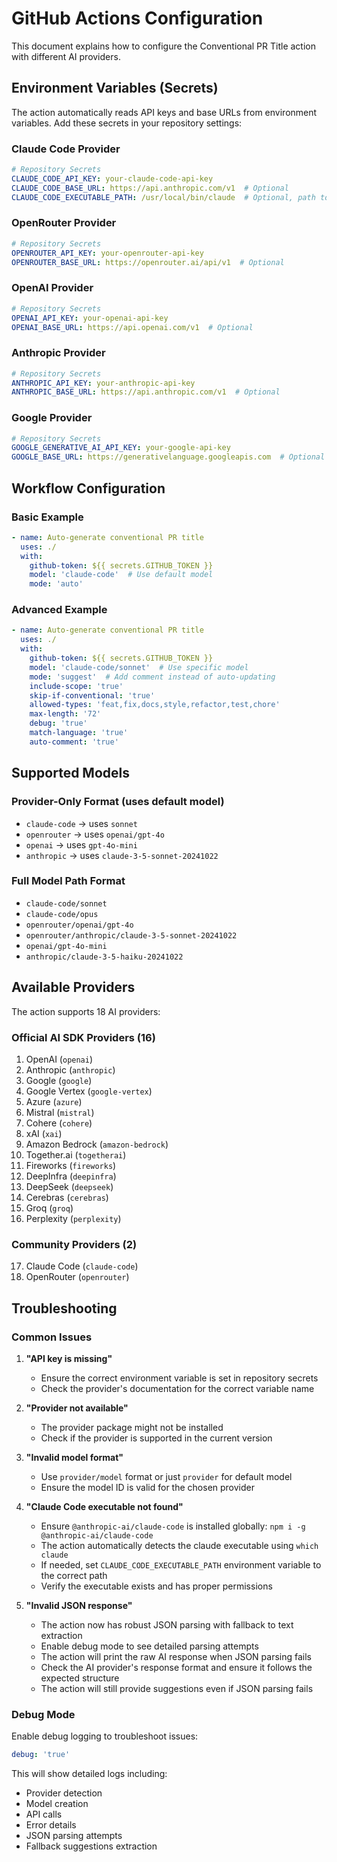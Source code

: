 # GitHub Actions Configuration

This document explains how to configure the Conventional PR Title action with different AI providers.

## Environment Variables (Secrets)

The action automatically reads API keys and base URLs from environment variables. Add these secrets in your repository settings:

### Claude Code Provider
```yaml
# Repository Secrets
CLAUDE_CODE_API_KEY: your-claude-code-api-key
CLAUDE_CODE_BASE_URL: https://api.anthropic.com/v1  # Optional
CLAUDE_CODE_EXECUTABLE_PATH: /usr/local/bin/claude  # Optional, path to claude executable
```

### OpenRouter Provider
```yaml
# Repository Secrets
OPENROUTER_API_KEY: your-openrouter-api-key
OPENROUTER_BASE_URL: https://openrouter.ai/api/v1  # Optional
```

### OpenAI Provider
```yaml
# Repository Secrets
OPENAI_API_KEY: your-openai-api-key
OPENAI_BASE_URL: https://api.openai.com/v1  # Optional
```

### Anthropic Provider
```yaml
# Repository Secrets
ANTHROPIC_API_KEY: your-anthropic-api-key
ANTHROPIC_BASE_URL: https://api.anthropic.com/v1  # Optional
```

### Google Provider
```yaml
# Repository Secrets
GOOGLE_GENERATIVE_AI_API_KEY: your-google-api-key
GOOGLE_BASE_URL: https://generativelanguage.googleapis.com  # Optional
```

## Workflow Configuration

### Basic Example
```yaml
- name: Auto-generate conventional PR title
  uses: ./
  with:
    github-token: ${{ secrets.GITHUB_TOKEN }}
    model: 'claude-code'  # Use default model
    mode: 'auto'
```

### Advanced Example
```yaml
- name: Auto-generate conventional PR title
  uses: ./
  with:
    github-token: ${{ secrets.GITHUB_TOKEN }}
    model: 'claude-code/sonnet'  # Use specific model
    mode: 'suggest'  # Add comment instead of auto-updating
    include-scope: 'true'
    skip-if-conventional: 'true'
    allowed-types: 'feat,fix,docs,style,refactor,test,chore'
    max-length: '72'
    debug: 'true'
    match-language: 'true'
    auto-comment: 'true'
```

## Supported Models

### Provider-Only Format (uses default model)
- `claude-code` → uses `sonnet`
- `openrouter` → uses `openai/gpt-4o`
- `openai` → uses `gpt-4o-mini`
- `anthropic` → uses `claude-3-5-sonnet-20241022`

### Full Model Path Format
- `claude-code/sonnet`
- `claude-code/opus`
- `openrouter/openai/gpt-4o`
- `openrouter/anthropic/claude-3-5-sonnet-20241022`
- `openai/gpt-4o-mini`
- `anthropic/claude-3-5-haiku-20241022`

## Available Providers

The action supports 18 AI providers:

### Official AI SDK Providers (16)
1. OpenAI (`openai`)
2. Anthropic (`anthropic`)
3. Google (`google`)
4. Google Vertex (`google-vertex`)
5. Azure (`azure`)
6. Mistral (`mistral`)
7. Cohere (`cohere`)
8. xAI (`xai`)
9. Amazon Bedrock (`amazon-bedrock`)
10. Together.ai (`togetherai`)
11. Fireworks (`fireworks`)
12. DeepInfra (`deepinfra`)
13. DeepSeek (`deepseek`)
14. Cerebras (`cerebras`)
15. Groq (`groq`)
16. Perplexity (`perplexity`)

### Community Providers (2)
17. Claude Code (`claude-code`)
18. OpenRouter (`openrouter`)

## Troubleshooting

### Common Issues

1. **"API key is missing"**
   - Ensure the correct environment variable is set in repository secrets
   - Check the provider's documentation for the correct variable name

2. **"Provider not available"**
   - The provider package might not be installed
   - Check if the provider is supported in the current version

3. **"Invalid model format"**
   - Use `provider/model` format or just `provider` for default model
   - Ensure the model ID is valid for the chosen provider

4. **"Claude Code executable not found"**
   - Ensure `@anthropic-ai/claude-code` is installed globally: `npm i -g @anthropic-ai/claude-code`
   - The action automatically detects the claude executable using `which claude`
   - If needed, set `CLAUDE_CODE_EXECUTABLE_PATH` environment variable to the correct path
   - Verify the executable exists and has proper permissions

5. **"Invalid JSON response"**
   - The action now has robust JSON parsing with fallback to text extraction
   - Enable debug mode to see detailed parsing attempts
   - The action will print the raw AI response when JSON parsing fails
   - Check the AI provider's response format and ensure it follows the expected structure
   - The action will still provide suggestions even if JSON parsing fails

### Debug Mode

Enable debug logging to troubleshoot issues:

```yaml
debug: 'true'
```

This will show detailed logs including:
- Provider detection
- Model creation
- API calls
- Error details
- JSON parsing attempts
- Fallback suggestions extraction
